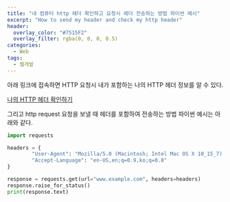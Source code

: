 ```yaml
---
title: "내 컴퓨터 http 헤더 확인하고 요청시 헤더 전송하는 방법 파이썬 예시"
excerpt: "How to send my header and check my http header"
header:
  overlay_color: "#7515F2"
  overlay_filter: rgba(0, 0, 0, 0.5)
categories:
  - Web
tags:
  - 웹개발
---
```


아래 링크에 접속하면 HTTP 요청시 내가 포함하는 나의 HTTP 헤더 정보를 알 수 있다.

[나의 HTTP 헤더 확인하기](https://myhttpheader.com/)

그리고 http request 요청을 보낼 때 헤더를 포함하여 전송하는 방법 파이썬 예시는 아래와 같다.

```python
import requests

headers = {
        "User-Agent": "Mozilla/5.0 (Macintosh; Intel Mac OS X 10_15_7) AppleWebKit/537.36 (KHTML, like Gecko) Chrome/114.0.0.0 Safari/537.36",
        "Accept-Language": "en-US,en;q=0.9,ko;q=0.8"
}

response = requests.get(url="www.example.com", headers=headers)
response.raise_for_status()
print(response.text)
```
